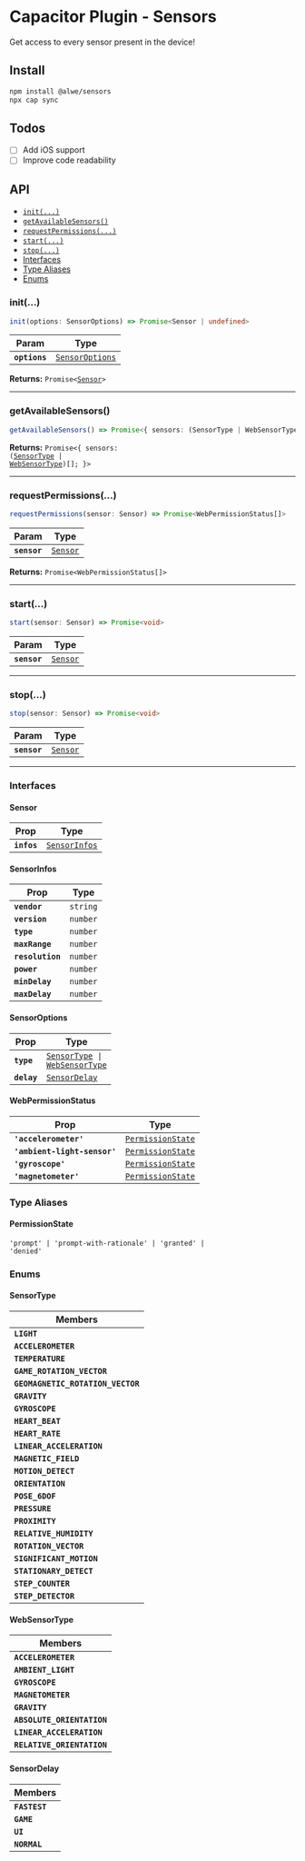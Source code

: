 # Capacitor Plugin - Sensors

Get access to every sensor present in the device!

## Install

```bash
npm install @alwe/sensors
npx cap sync
```

## Todos

- [ ] Add iOS support
- [ ] Improve code readability

## API

<docgen-index>

* [`init(...)`](#init)
* [`getAvailableSensors()`](#getavailablesensors)
* [`requestPermissions(...)`](#requestpermissions)
* [`start(...)`](#start)
* [`stop(...)`](#stop)
* [Interfaces](#interfaces)
* [Type Aliases](#type-aliases)
* [Enums](#enums)

</docgen-index>

<docgen-api>
<!--Update the source file JSDoc comments and rerun docgen to update the docs below-->

### init(...)

```typescript
init(options: SensorOptions) => Promise<Sensor | undefined>
```

| Param         | Type                                                    |
| ------------- | ------------------------------------------------------- |
| **`options`** | <code><a href="#sensoroptions">SensorOptions</a></code> |

**Returns:** <code>Promise&lt;<a href="#sensor">Sensor</a>&gt;</code>

--------------------


### getAvailableSensors()

```typescript
getAvailableSensors() => Promise<{ sensors: (SensorType | WebSensorType)[]; }>
```

**Returns:** <code>Promise&lt;{ sensors: (<a href="#sensortype">SensorType</a> | <a href="#websensortype">WebSensorType</a>)[]; }&gt;</code>

--------------------


### requestPermissions(...)

```typescript
requestPermissions(sensor: Sensor) => Promise<WebPermissionStatus[]>
```

| Param        | Type                                      |
| ------------ | ----------------------------------------- |
| **`sensor`** | <code><a href="#sensor">Sensor</a></code> |

**Returns:** <code>Promise&lt;WebPermissionStatus[]&gt;</code>

--------------------


### start(...)

```typescript
start(sensor: Sensor) => Promise<void>
```

| Param        | Type                                      |
| ------------ | ----------------------------------------- |
| **`sensor`** | <code><a href="#sensor">Sensor</a></code> |

--------------------


### stop(...)

```typescript
stop(sensor: Sensor) => Promise<void>
```

| Param        | Type                                      |
| ------------ | ----------------------------------------- |
| **`sensor`** | <code><a href="#sensor">Sensor</a></code> |

--------------------


### Interfaces


#### Sensor

| Prop        | Type                                                |
| ----------- | --------------------------------------------------- |
| **`infos`** | <code><a href="#sensorinfos">SensorInfos</a></code> |


#### SensorInfos

| Prop             | Type                |
| ---------------- | ------------------- |
| **`vendor`**     | <code>string</code> |
| **`version`**    | <code>number</code> |
| **`type`**       | <code>number</code> |
| **`maxRange`**   | <code>number</code> |
| **`resolution`** | <code>number</code> |
| **`power`**      | <code>number</code> |
| **`minDelay`**   | <code>number</code> |
| **`maxDelay`**   | <code>number</code> |


#### SensorOptions

| Prop        | Type                                                                                            |
| ----------- | ----------------------------------------------------------------------------------------------- |
| **`type`**  | <code><a href="#sensortype">SensorType</a> \| <a href="#websensortype">WebSensorType</a></code> |
| **`delay`** | <code><a href="#sensordelay">SensorDelay</a></code>                                             |


#### WebPermissionStatus

| Prop                         | Type                                                        |
| ---------------------------- | ----------------------------------------------------------- |
| **`'accelerometer'`**        | <code><a href="#permissionstate">PermissionState</a></code> |
| **`'ambient-light-sensor'`** | <code><a href="#permissionstate">PermissionState</a></code> |
| **`'gyroscope'`**            | <code><a href="#permissionstate">PermissionState</a></code> |
| **`'magnetometer'`**         | <code><a href="#permissionstate">PermissionState</a></code> |


### Type Aliases


#### PermissionState

<code>'prompt' | 'prompt-with-rationale' | 'granted' | 'denied'</code>


### Enums


#### SensorType

| Members                           |
| --------------------------------- |
| **`LIGHT`**                       |
| **`ACCELEROMETER`**               |
| **`TEMPERATURE`**                 |
| **`GAME_ROTATION_VECTOR`**        |
| **`GEOMAGNETIC_ROTATION_VECTOR`** |
| **`GRAVITY`**                     |
| **`GYROSCOPE`**                   |
| **`HEART_BEAT`**                  |
| **`HEART_RATE`**                  |
| **`LINEAR_ACCELERATION`**         |
| **`MAGNETIC_FIELD`**              |
| **`MOTION_DETECT`**               |
| **`ORIENTATION`**                 |
| **`POSE_6DOF`**                   |
| **`PRESSURE`**                    |
| **`PROXIMITY`**                   |
| **`RELATIVE_HUMIDITY`**           |
| **`ROTATION_VECTOR`**             |
| **`SIGNIFICANT_MOTION`**          |
| **`STATIONARY_DETECT`**           |
| **`STEP_COUNTER`**                |
| **`STEP_DETECTOR`**               |


#### WebSensorType

| Members                    |
| -------------------------- |
| **`ACCELEROMETER`**        |
| **`AMBIENT_LIGHT`**        |
| **`GYROSCOPE`**            |
| **`MAGNETOMETER`**         |
| **`GRAVITY`**              |
| **`ABSOLUTE_ORIENTATION`** |
| **`LINEAR_ACCELERATION`**  |
| **`RELATIVE_ORIENTATION`** |


#### SensorDelay

| Members       |
| ------------- |
| **`FASTEST`** |
| **`GAME`**    |
| **`UI`**      |
| **`NORMAL`**  |

</docgen-api>

